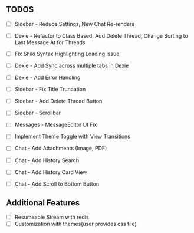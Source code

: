 ## TODOS

- [ ] Sidebar - Reduce Settings, New Chat Re-renders
- [ ] Dexie - Refactor to Class Based, Add Delete Thread, Change Sorting to Last Message At for Threads
- [ ] Fix Shiki Syntax Highlighting Loading Issue
- [ ] Dexie - Add Sync across multiple tabs in Dexie
- [ ] Dexie - Add Error Handling

- [ ] Sidebar - Fix Title Truncation
- [ ] Sidebar - Add Delete Thread Button
- [ ] Sidebar - Scrollbar
- [ ] Messages - MessageEditor UI Fix
- [ ] Implement Theme Toggle with View Transitions

- [ ] Chat - Add Attachments (Image, PDF)
- [ ] Chat - Add History Search
- [ ] Chat - Add History Card View
- [ ] Chat - Add Scroll to Bottom Button

## Additional Features

- [ ] Resumeable Stream with redis
- [ ] Customization with themes(user provides css file)
